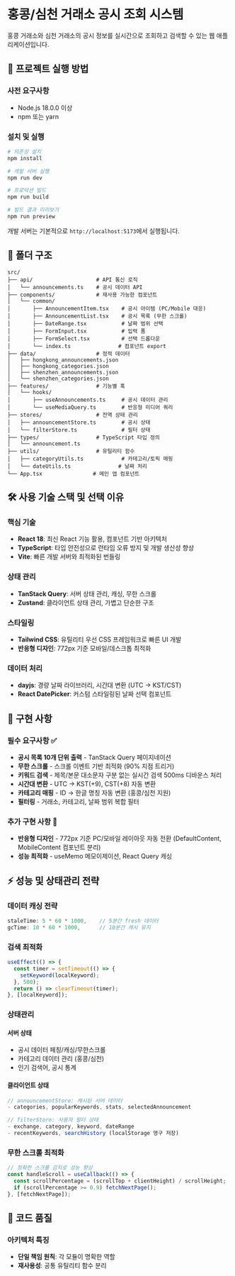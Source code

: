 # 홍콩/심천 거래소 공시 조회 시스템

홍콩 거래소와 심천 거래소의 공시 정보를 실시간으로 조회하고 검색할 수 있는 웹 애플리케이션입니다.

## 🚀 프로젝트 실행 방법

### 사전 요구사항

- Node.js 18.0.0 이상
- npm 또는 yarn

### 설치 및 실행

```bash
# 의존성 설치
npm install

# 개발 서버 실행
npm run dev

# 프로덕션 빌드
npm run build

# 빌드 결과 미리보기
npm run preview
```

개발 서버는 기본적으로 `http://localhost:5173`에서 실행됩니다.

## 📁 폴더 구조

```
src/
├── api/                    # API 통신 로직
│   └── announcements.ts    # 공시 데이터 API
├── components/             # 재사용 가능한 컴포넌트
│   └── common/
│       ├── AnnouncementItem.tsx    # 공시 아이템 (PC/Mobile 대응)
│       ├── AnnouncementList.tsx    # 공시 목록 (무한 스크롤)
│       ├── DateRange.tsx           # 날짜 범위 선택
│       ├── FormInput.tsx           # 입력 폼
│       ├── FormSelect.tsx          # 선택 드롭다운
│       └── index.ts               # 컴포넌트 export
├── data/                   # 정적 데이터
│   ├── hongkong_announcements.json
│   ├── hongkong_categories.json
│   ├── shenzhen_announcements.json
│   └── shenzhen_categories.json
├── features/               # 기능별 훅
│   └── hooks/
│       ├── useAnnouncements.ts     # 공시 데이터 관리
│       └── useMediaQuery.ts        # 반응형 미디어 쿼리
├── stores/                 # 전역 상태 관리
│   ├── announcementStore.ts        # 공시 상태
│   └── filterStore.ts              # 필터 상태
├── types/                  # TypeScript 타입 정의
│   └── announcement.ts
├── utils/                  # 유틸리티 함수
│   ├── categoryUtils.ts            # 카테고리/토픽 매핑
│   └── dateUtils.ts               # 날짜 처리
└── App.tsx                # 메인 앱 컴포넌트
```

## 🛠 사용 기술 스택 및 선택 이유

### 핵심 기술

- **React 18**: 최신 React 기능 활용, 컴포넌트 기반 아키텍처
- **TypeScript**: 타입 안전성으로 런타임 오류 방지 및 개발 생산성 향상
- **Vite**: 빠른 개발 서버와 최적화된 번들링

### 상태 관리

- **TanStack Query**: 서버 상태 관리, 캐싱, 무한 스크롤
- **Zustand**: 클라이언트 상태 관리, 가볍고 단순한 구조

### 스타일링

- **Tailwind CSS**: 유틸리티 우선 CSS 프레임워크로 빠른 UI 개발
- **반응형 디자인**: 772px 기준 모바일/데스크톱 최적화

### 데이터 처리

- **dayjs**: 경량 날짜 라이브러리, 시간대 변환 (UTC → KST/CST)
- **React DatePicker**: 커스텀 스타일링된 날짜 선택 컴포넌트

## 🎯 구현 사항

### 필수 요구사항 ✅

- **공시 목록 10개 단위 출력** - TanStack Query 페이지네이션
- **무한 스크롤** - 스크롤 이벤트 기반 최적화 (90% 지점 트리거)
- **키워드 검색** - 제목/본문 대소문자 구분 없는 실시간 검색 500ms 디바운스 처리
- **시간대 변환** - UTC → KST(+9), CST(+8) 자동 변환
- **카테고리 매핑** - ID → 한글 명칭 자동 변환 (홍콩/심천 지원)
- **필터링** - 거래소, 카테고리, 날짜 범위 복합 필터

### 추가 구현 사항 🚀

- **반응형 디자인** - 772px 기준 PC/모바일 레이아웃 자동 전환 (DefaultContent, MobileContent 컴포넌트 분리)
- **성능 최적화** - useMemo 메모이제이션, React Query 캐싱

## ⚡ 성능 및 상태관리 전략

### 데이터 캐싱 전략

```typescript
staleTime: 5 * 60 * 1000,    // 5분간 fresh 데이터
gcTime: 10 * 60 * 1000,      // 10분간 캐시 유지
```

### 검색 최적화

```typescript
useEffect(() => {
  const timer = setTimeout(() => {
    setKeyword(localKeyword);
  }, 500);
  return () => clearTimeout(timer);
}, [localKeyword]);
```

### 상태관리

#### 서버 상태

- 공시 데이터 페칭/캐싱/무한스크롤
- 카테고리 데이터 관리 (홍콩/심천)
- 인기 검색어, 공시 통계

#### 클라이언트 상태

```typescript
// announcementStore: 캐시된 서버 데이터
- categories, popularKeywords, stats, selectedAnnouncement

// filterStore: 사용자 필터 상태
- exchange, category, keyword, dateRange
- recentKeywords, searchHistory (localStorage 영구 저장)
```

### 무한 스크롤 최적화

```typescript
// 정확한 스크롤 감지로 성능 향상
const handleScroll = useCallback(() => {
  const scrollPercentage = (scrollTop + clientHeight) / scrollHeight;
  if (scrollPercentage >= 0.9) fetchNextPage();
}, [fetchNextPage]);
```

## 🔧 코드 품질

### 아키텍처 특징

- **단일 책임 원칙**: 각 모듈이 명확한 역할
- **재사용성**: 공통 유틸리티 함수 분리
